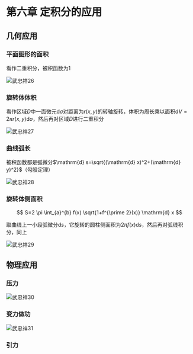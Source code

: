 # 第六章 定积分的应用

## 几何应用

### 平面图形的面积

看作二重积分，被积函数为1

![武忠祥26](https://gitee.com/tzh363231879/picgo/raw/master/武忠祥26.png)

### 旋转体体积

看作区域$D$中一面微元$\mathrm{d} \sigma$对距离为$r(x,y)$的转轴旋转，体积为周长乘以面积$\mathrm{d}V=2\pi r(x,y) \mathrm{d}\sigma$，然后再对区域$D$进行二重积分

![武忠祥27](https://gitee.com/tzh363231879/picgo/raw/master/武忠祥27.png)

### 曲线弧长

被积函数都是弧微分$\mathrm{d} s=\sqrt{(\mathrm{d} x)^2+(\mathrm{d} y)^2}$（勾股定理）

![武忠祥28](https://gitee.com/tzh363231879/picgo/raw/master/武忠祥28.png)

### 旋转体侧面积

$$
S=2 \pi \int_{a}^{b} f(x) \sqrt{1+f^{\prime 2}(x)} \mathrm{d} x
$$

取曲线上一小段弧微分$\mathrm{d} s$，它旋转的圆柱侧面积为$2\pi f(x)\mathrm{d} s$，然后再对弧线积分，同上

![武忠祥29](https://gitee.com/tzh363231879/picgo/raw/master/武忠祥29.png)

## 物理应用

### 压力

![武忠祥30](https://gitee.com/tzh363231879/picgo/raw/master/武忠祥30.png)

### 变力做功

![武忠祥31](https://gitee.com/tzh363231879/picgo/raw/master/武忠祥31.png)

### 引力